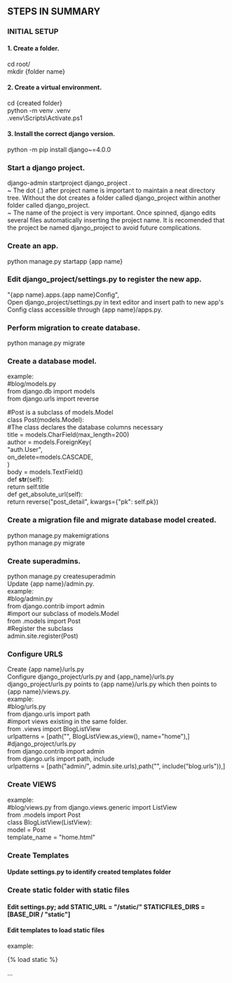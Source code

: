 ## STEPS IN SUMMARY
### INITIAL SETUP
#### 1. Create a folder.
cd root/  
mkdir {folder name}
#### 2. Create a virtual environment.
cd {created folder}  
python -m venv .venv  
.venv\Scripts\Activate.ps1
#### 3. Install the correct django version.
python -m pip install django~=4.0.0
### Start a django project.
django-admin startproject django_project .  
~ The dot (.) after project name is important to maintain a neat
directory tree. Without the dot creates a folder called django_project
within another folder called django_project.  
~ The name of the project is very important. Once spinned, django
edits several files automatically inserting the project name. It is
recomended that the project be named django_project to avoid future
complications.
### Create an app.
python manage.py startapp {app name}
### Edit django_project/settings.py to register the new app.
"{app name}.apps.{app name}Config",  
Open django_project/settings.py in text editor and insert path to
new app's Config class accessible through {app name}/apps.py.
### Perform migration to create database.
python manage.py migrate
### Create a database model.
example:  
#blog/models.py  
from django.db import models  
from django.urls import reverse  

#Post is a subclass of models.Model  
class Post(models.Model):  
    #The class declares the database columns necessary  
    title = models.CharField(max_length=200)  
    author = models.ForeignKey(  
            "auth.User",  
            on_delete=models.CASCADE,  
            )  
    body = models.TextField()  
    def __str__(self):  
        return self.title  
    def get_absolute_url(self):  
        return reverse("post_detail", kwargs={"pk": self.pk})  

### Create a migration file and migrate database model created. 
python manage.py makemigrations  
python manage.py migrate  
### Create superadmins.
python manage.py createsuperadmin  
Update {app name}/admin.py.  
example:  
#blog/admin.py  
from django.contrib import admin  
#import our subclass of models.Model   
from .models import Post  
#Register the subclass  
admin.site.register(Post)  
### Configure URLS
Create {app name}/urls.py  
Configure django_project/urls.py and {app_name}/urls.py  
django_project/urls.py points to {app name}/urls.py which then
points to {app name}/views.py.  
example:  
#blog/urls.py  
from django.urls import path  
#import views existing in the same folder.  
from .views import BlogListView  
urlpatterns = [path("", BlogListView.as_view(), name="home"),]  
#django_project/urls.py  
from django.contrib import admin  
from django.urls import path, include  
urlpatterns = [path("admin/", admin.site.urls),path("", include("blog.urls")),]  
### Create VIEWS
example:  
#blog/views.py
from django.views.generic import ListView  
from .models import Post  
class BlogListView(ListView):  
model = Post  
template_name = "home.html"  
### Create Templates
#### Update settings.py to identify created templates folder
### Create static folder with static files
#### Edit settings.py; add STATIC_URL = "/static/" STATICFILES_DIRS = [BASE_DIR / "static"]
#### Edit templates to load static files
example:  
<!-- templates/base.html -->  
{% load static %}  
<html>  
<head>  
<title>Django blog</title>  
<link rel="stylesheet" href="{% static 'css/base.css' %}">  
</head>  
...  


